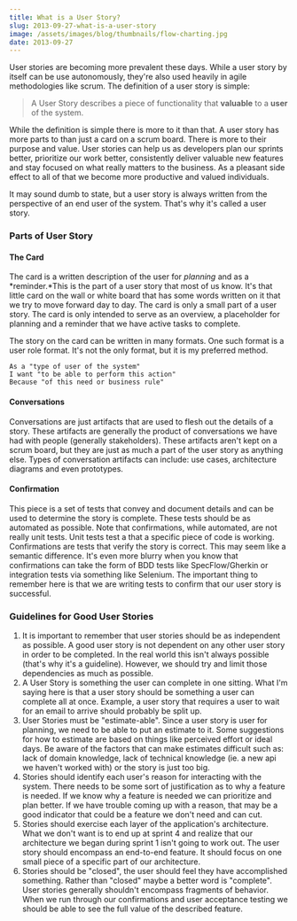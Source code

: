```yaml
---
title: What is a User Story?
slug: 2013-09-27-what-is-a-user-story
image: /assets/images/blog/thumbnails/flow-charting.jpg
date: 2013-09-27
---
```

User stories are becoming more prevalent these days. While a user story by itself can be use autonomously, they're also used<!--more--> 
heavily in agile methodologies like scrum. The definition of a user story is simple:

> A User Story describes a piece of functionality that **valuable** to a **user** of the system.

While the definition is simple there is more to it than that. A user story has more parts to than just a card on a scrum board. 
There is more to their purpose and value. User stories can help us as developers plan our sprints better, prioritize our work 
better, consistently deliver valuable new features and stay focused on what really matters to the business. As a pleasant side 
effect to all of that we become more productive and valued individuals.

It may sound dumb to state, but a user story is always written from the perspective of an end user of the system. That's why it's 
called a user story.

### Parts of User Story

#### The Card

The card is a written description of the user for *planning* and as a *reminder.*This is the part of a user story that most of us know. 
It's that little card on the wall or white board that has some words written on it that we try to move forward day to day. The card is 
only a small part of a user story. The card is only intended to serve as an overview, a placeholder for planning and a reminder that we 
have active tasks to complete.

The story on the card can be written in many formats. One such format is a user role format. It's not the only format, but it is my 
preferred method.
    
    As a "type of user of the system"
    I want "to be able to perform this action"
    Because "of this need or business rule"

#### Conversations

Conversations are just artifacts that are used to flesh out the details of a story. These artifacts are generally the product of 
conversations we have had with people (generally stakeholders). These artifacts aren't kept on a scrum board, but they are just as much 
a part of the user story as anything else. Types of conversation artifacts can include: use cases, architecture diagrams and 
even prototypes.

#### Confirmation

This piece is a set of tests that convey and document details and can be used to determine the story is complete. These tests should 
be as automated as possible. Note that confirmations, while automated, are not really unit tests. Unit tests test a that a specific 
piece of code is working. Confirmations are tests that verify the story is correct. This may seem like a semantic difference. It's 
even more blurry when you know that confirmations can take the form of BDD tests like SpecFlow/Gherkin or integration tests via something 
like Selenium. The important thing to remember here is that we are writing tests to confirm that our user story is successful.

### Guidelines for Good User Stories

1. It is important to remember that user stories should be as independent as possible. A good user story is not dependent on any other 
   user story in order to be completed. In the real world this isn't always possible (that's why it's a guideline). However, we should 
   try and limit those dependencies as much as possible.
2. A User Story is something the user can complete in one sitting. What I'm saying here is that a user story should be something a 
   user can complete all at once. Example, a user story that requires a user to wait for an email to arrive should probably be split up.
3. User Stories must be "estimate-able". Since a user story is user for planning, we need to be able to put an estimate to it. Some 
   suggestions for how to estimate are based on things like perceived effort or ideal days. Be aware of the factors that can make 
   estimates difficult such as: lack of domain knowledge, lack of technical knowledge (ie. a new api we haven't worked with) or the 
   story is just too big.
4. Stories should identify each user's reason for interacting with the system. There needs to be some sort of justification as to why 
   a feature is needed. If we know why a feature is needed we can prioritize and plan better. If we have trouble coming up with a 
   reason, that may be a good indicator that could be a feature we don't need and can cut.
5. Stories should exercise each layer of the application's architecture. What we don't want is to end up at sprint 4 and realize 
   that our architecture we began during sprint 1 isn't going to work out. The user story should encompass an end-to-end feature. 
   It should focus on one small piece of a specific part of our architecture.
6. Stories should be "closed", the user should feel they have accomplished something. Rather than "closed" maybe a better word is 
   "complete". User stories generally shouldn't encompass fragments of behavior. When we run through our confirmations and user acceptance 
   testing we should be able to see the full value of the described feature.
